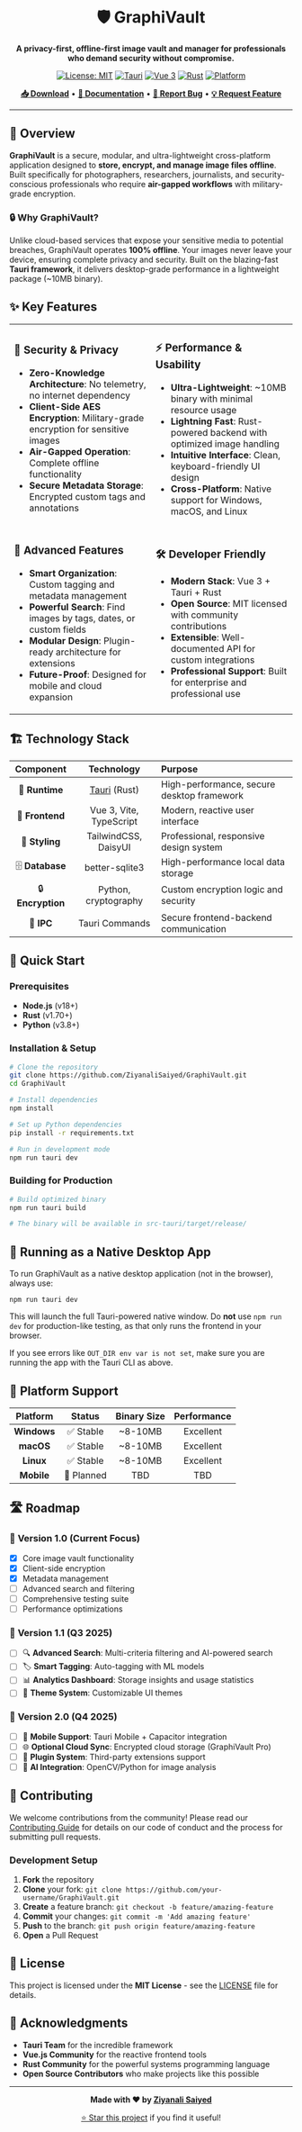 <div align="center">

# 🛡️ GraphiVault

**A privacy-first, offline-first image vault and manager for professionals who demand security without compromise.**

[![License: MIT](https://img.shields.io/badge/License-MIT-blue.svg)](https://opensource.org/licenses/MIT)
[![Tauri](https://img.shields.io/badge/Tauri-2.0-orange.svg)](https://tauri.app)
[![Vue 3](https://img.shields.io/badge/Vue-3.0-green.svg)](https://vuejs.org)
[![Rust](https://img.shields.io/badge/Rust-1.70+-orange.svg)](https://www.rust-lang.org)
[![Platform](https://img.shields.io/badge/Platform-Windows%20%7C%20macOS%20%7C%20Linux-lightgrey.svg)](https://github.com/ZiyanaliSaiyed/GraphiVault)

[**📥 Download**](https://github.com/ZiyanaliSaiyed/GraphiVault/releases) • [**📖 Documentation**](https://github.com/ZiyanaliSaiyed/GraphiVault/wiki) • [**🐛 Report Bug**](https://github.com/ZiyanaliSaiyed/GraphiVault/issues) • [**💡 Request Feature**](https://github.com/ZiyanaliSaiyed/GraphiVault/issues)

---

<!-- Add screenshot/demo here once available -->
<!-- ![GraphiVault Interface](./docs/images/demo.png) -->

</div>

## 🎯 Overview

**GraphiVault** is a secure, modular, and ultra-lightweight cross-platform application designed to **store, encrypt, and manage image files offline**. Built specifically for photographers, researchers, journalists, and security-conscious professionals who require **air-gapped workflows** with military-grade encryption.

### 🔒 Why GraphiVault?

Unlike cloud-based services that expose your sensitive media to potential breaches, GraphiVault operates **100% offline**. Your images never leave your device, ensuring complete privacy and security. Built on the blazing-fast **Tauri framework**, it delivers desktop-grade performance in a lightweight package (~10MB binary).

## ✨ Key Features

<table>
<tr>
<td width="50%">

### 🔐 **Security & Privacy**
- **Zero-Knowledge Architecture**: No telemetry, no internet dependency
- **Client-Side AES Encryption**: Military-grade encryption for sensitive images
- **Air-Gapped Operation**: Complete offline functionality
- **Secure Metadata Storage**: Encrypted custom tags and annotations

</td>
<td width="50%">

### ⚡ **Performance & Usability**
- **Ultra-Lightweight**: ~10MB binary with minimal resource usage
- **Lightning Fast**: Rust-powered backend with optimized image handling
- **Intuitive Interface**: Clean, keyboard-friendly UI design
- **Cross-Platform**: Native support for Windows, macOS, and Linux

</td>
</tr>
<tr>
<td width="50%">

### 🧩 **Advanced Features**
- **Smart Organization**: Custom tagging and metadata management
- **Powerful Search**: Find images by tags, dates, or custom fields
- **Modular Design**: Plugin-ready architecture for extensions
- **Future-Proof**: Designed for mobile and cloud expansion

</td>
<td width="50%">

### 🛠️ **Developer Friendly**
- **Modern Stack**: Vue 3 + Tauri + Rust
- **Open Source**: MIT licensed with community contributions
- **Extensible**: Well-documented API for custom integrations
- **Professional Support**: Built for enterprise and professional use

</td>
</tr>
</table>

## 🏗️ Technology Stack

<div align="center">

| **Component**   | **Technology**                                   | **Purpose**                                 |
|:---------------:|:------------------------------------------------:|:--------------------------------------------|
| 🦀 **Runtime**   | [Tauri](https://tauri.app) (Rust)                | High-performance, secure desktop framework  |
| 🎨 **Frontend**  | Vue 3, Vite, TypeScript                          | Modern, reactive user interface             |
| 🎯 **Styling**   | TailwindCSS, DaisyUI                             | Professional, responsive design system      |
| 🗄️ **Database**  | better-sqlite3                                   | High-performance local data storage         |
| 🔒 **Encryption**| Python, cryptography                             | Custom encryption logic and security        |
| 🌉 **IPC**       | Tauri Commands                                   | Secure frontend-backend communication       |

</div>

## 🚀 Quick Start

### Prerequisites

- **Node.js** (v18+)
- **Rust** (v1.70+)
- **Python** (v3.8+)

### Installation & Setup

```bash
# Clone the repository
git clone https://github.com/ZiyanaliSaiyed/GraphiVault.git
cd GraphiVault

# Install dependencies
npm install

# Set up Python dependencies
pip install -r requirements.txt

# Run in development mode
npm run tauri dev
```

### Building for Production

```bash
# Build optimized binary
npm run tauri build

# The binary will be available in src-tauri/target/release/
```

## 🚀 Running as a Native Desktop App

To run GraphiVault as a native desktop application (not in the browser), always use:

```
npm run tauri dev
```

This will launch the full Tauri-powered native window. Do **not** use `npm run dev` for production-like testing, as that only runs the frontend in your browser.

If you see errors like `OUT_DIR env var is not set`, make sure you are running the app with the Tauri CLI as above.

## 📱 Platform Support

| Platform | Status | Binary Size | Performance |
|:--------:|:------:|:-----------:|:-----------:|
| **Windows** | ✅ Stable | ~8-10MB | Excellent |
| **macOS** | ✅ Stable | ~8-10MB | Excellent |
| **Linux** | ✅ Stable | ~8-10MB | Excellent |
| **Mobile** | 🚧 Planned | TBD | TBD |

## 🛣️ Roadmap

### 🎯 **Version 1.0** (Current Focus)
- [x] Core image vault functionality
- [x] Client-side encryption
- [x] Metadata management
- [ ] Advanced search and filtering
- [ ] Comprehensive testing suite
- [ ] Performance optimizations

### 🎯 **Version 1.1** (Q3 2025)
- [ ] 🔍 **Advanced Search**: Multi-criteria filtering and AI-powered search
- [ ] 🏷️ **Smart Tagging**: Auto-tagging with ML models
- [ ] 📊 **Analytics Dashboard**: Storage insights and usage statistics
- [ ] 🎨 **Theme System**: Customizable UI themes

### 🎯 **Version 2.0** (Q4 2025)
- [ ] 📱 **Mobile Support**: Tauri Mobile + Capacitor integration
- [ ] 🌐 **Optional Cloud Sync**: Encrypted cloud storage (GraphiVault Pro)
- [ ] 🔌 **Plugin System**: Third-party extensions support
- [ ] 🧪 **AI Integration**: OpenCV/Python for image analysis

## 🤝 Contributing

We welcome contributions from the community! Please read our [Contributing Guide](CONTRIBUTING.md) for details on our code of conduct and the process for submitting pull requests.

### Development Setup

1. **Fork** the repository
2. **Clone** your fork: `git clone https://github.com/your-username/GraphiVault.git`
3. **Create** a feature branch: `git checkout -b feature/amazing-feature`
4. **Commit** your changes: `git commit -m 'Add amazing feature'`
5. **Push** to the branch: `git push origin feature/amazing-feature`
6. **Open** a Pull Request

## 📄 License

This project is licensed under the **MIT License** - see the [LICENSE](LICENSE) file for details.

## 🙏 Acknowledgments

- **Tauri Team** for the incredible framework
- **Vue.js Community** for the reactive frontend tools
- **Rust Community** for the powerful systems programming language
- **Open Source Contributors** who make projects like this possible

---

<div align="center">

**Made with ❤️ by [Ziyanali Saiyed](https://github.com/ZiyanaliSaiyed)**

[⭐ Star this project](https://github.com/ZiyanaliSaiyed/GraphiVault) if you find it useful!

</div>
